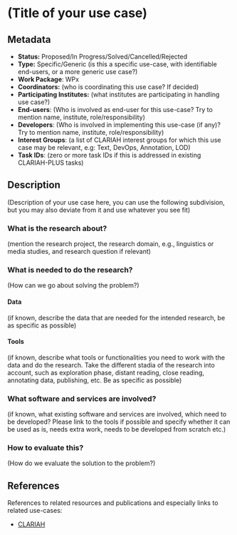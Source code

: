 # (Title of your use case)

## Metadata

* **Status:**  Proposed/In Progress/Solved/Cancelled/Rejected
* **Type:** Specific/Generic (is this a specific use-case, with identifiable end-users, or a more generic use case?)
* **Work Package**: WPx
* **Coordinators:**  (who is coordinating this use case? If decided)
* **Participating Institutes:** (what institutes are participating in handling use case?)
* **End-users**: (Who is involved as end-user for this use-case? Try to mention name, institute, role/responsibility)
* **Developers**: (Who is involved in implementing this use-case (if any)? Try to mention name, institute, role/responsibility)
* **Interest Groups**: (a list of CLARIAH interest groups for which this use case may be relevant, e.g: Text, DevOps, Annotation, LOD)
* **Task IDs**: (zero or more task IDs if this is addressed in existing CLARIAH-PLUS tasks)

## Description

(Description of your use case here, you can use the following subdivision, but you may also deviate from it and use whatever you see fit)

### What is the research about?

(mention the research project, the research domain, e.g., linguistics or media studies, and research question if relevant)

### What is needed to do the research?

(How can we go about solving the problem?)

#### Data

(if known, describe the data that are needed for the intended research, be as specific as possible)

#### Tools

(if known, describe what tools or functionalities you need to work with the data and do the research. Take the different stadia of the research into account, such as exploration phase, distant reading, close reading, annotating data, publishing, etc. Be as specific as possible)

### What software and services are involved?

(if known, what existing software and services are involved, which need to be developed? Please link to the tools if possible and specify whether it can be used as is, needs extra work, needs to be developed from scratch etc.)

### How to evaluate this?

(How do we evaluate the solution to the problem?)

## References

References to related resources and publications and especially links to related use-cases:

* [CLARIAH](https://clariah.nl)

